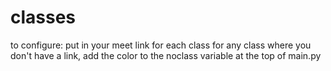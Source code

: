 # classes

to configure:
put in your meet link for each class
for any class where you don't have a link, add the color to the noclass variable at the top of main.py
